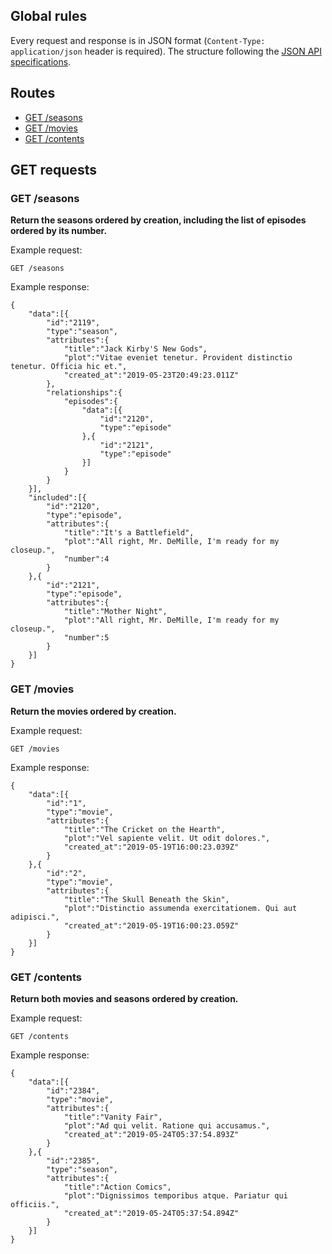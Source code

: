 ## Global rules

Every request and response is in JSON format (`Content-Type: application/json` header is required).
The structure following the [JSON API specifications](https://jsonapi.org/format/).

## Routes

- [GET /seasons](#get-seasons)
- [GET /movies](#get-movies)
- [GET /contents](#get-contents)

## GET requests

### GET /seasons

**Return the seasons ordered by creation, including the list of episodes ordered by its number.**

Example request:
```
GET /seasons
```

Example response:
```
{
    "data":[{
        "id":"2119",
        "type":"season",
        "attributes":{
            "title":"Jack Kirby'S New Gods",
            "plot":"Vitae eveniet tenetur. Provident distinctio tenetur. Officia hic et.",
            "created_at":"2019-05-23T20:49:23.011Z"
        },
        "relationships":{
            "episodes":{
                "data":[{
                    "id":"2120",
                    "type":"episode"
                },{
                    "id":"2121",
                    "type":"episode"
                }]
            }
        }
    }],
    "included":[{
        "id":"2120",
        "type":"episode",
        "attributes":{
            "title":"It's a Battlefield",
            "plot":"All right, Mr. DeMille, I'm ready for my closeup.",
            "number":4
        }
    },{
        "id":"2121",
        "type":"episode",
        "attributes":{
            "title":"Mother Night",
            "plot":"All right, Mr. DeMille, I'm ready for my closeup.",
            "number":5
        }
    }]
}
```

### GET /movies
**Return the movies ordered by creation.**

Example request:
```
GET /movies
```

Example response:
```
{
    "data":[{
        "id":"1",
        "type":"movie",
        "attributes":{
            "title":"The Cricket on the Hearth",
            "plot":"Vel sapiente velit. Ut odit dolores.",
            "created_at":"2019-05-19T16:00:23.039Z"
        }
    },{
        "id":"2",
        "type":"movie",
        "attributes":{
            "title":"The Skull Beneath the Skin",
            "plot":"Distinctio assumenda exercitationem. Qui aut adipisci.",
            "created_at":"2019-05-19T16:00:23.059Z"
        }
    }]
}
```

### GET /contents
**Return both movies and seasons ordered by creation.**

Example request:
```
GET /contents
```

Example response:
```
{
    "data":[{
        "id":"2384",
        "type":"movie",
        "attributes":{
            "title":"Vanity Fair",
            "plot":"Ad qui velit. Ratione qui accusamus.",
            "created_at":"2019-05-24T05:37:54.893Z"
        }
    },{
        "id":"2385",
        "type":"season",
        "attributes":{
            "title":"Action Comics",
            "plot":"Dignissimos temporibus atque. Pariatur qui officiis.",
            "created_at":"2019-05-24T05:37:54.894Z"
        }
    }]
}
```

